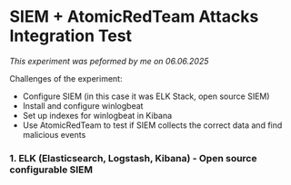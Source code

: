 # SIEM + AtomicRedTeam Attacks Integration Test 

*This experiment was peformed by me on 06.06.2025*

<p>Challenges of the experiment:</p>
<ul>
  <li>Configure SIEM (in this case it was ELK Stack, open source SIEM)</li>
  <li>Install and configure winlogbeat</li>
  <li>Set up indexes for winlogbeat in Kibana</li> 
  <li>Use AtomicRedTeam to test if SIEM collects the correct data and find malicious events</li>
</ul>

### 1. ELK (Elasticsearch, Logstash, Kibana) - Open source configurable SIEM
